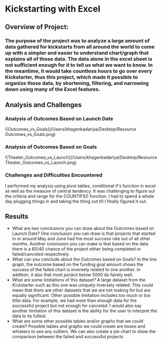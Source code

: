 
# Kickstarting with Excel

## Overview of Project:

### The purpose of the project was to analyze a large amount of data gathered for kickstarts from all around the world to come up with a simpler and easier to understand chart/graph that explains all of those data. The data alone in the excel sheet is not sufficient enough for it to tell us what we want to know. In the meantime, it would take countless hours to go over every Kickstarter, thus this project, which made it possible to organize those data, by shortening, filtering, and narrowing down using many of the Excel features. 

## Analysis and Challenges

### Analysis of Outcomes Based on Launch Date
![Outcomes_vs_Goals](/Users/khagenkadariya/Desktop/Resource Outcomes_vs_Goals.png)
### Analysis of Outcomes Based on Goals
![Theater_Outcomes_vs_Launch](/Users/khagenkadariya/Desktop/Resource Theater_Outcomes_vs_Launch.png)
### Challenges and Difficulties Encountered
I performed my analysis using pivot tables, conditional if's function in excel as well as the measure of central tendency. It was challenging to figure out the criteria and range for the COUNTIFS() function. I had to spend a whole day plugging things in and taking the thing out till I finally figured it out. 
## Results

- What are two conclusions you can draw about the Outcomes based on Launch Date?
One conclusion you can draw is that projects that started in or around May and June had the most success rate out of all other months. Another conclusion you can make is that based on the data there is a 60/40 chance of the project either being completed or failed/canceled respectively. 
- What can you conclude about the Outcomes based on Goals?
In the line graph, the outcome based on the funding goal amount shows the success of the failed chart is inversely related to one another. In addition, it also that most porject below 5000 do fairely well. 
- What are some limitations of this dataset?
A large dataset from the Kickstarter such as this one was uniquely inversely related. This could mean that there are other datasets that we are not looking for but are equally significant. Other possible limitation includes too much or too little data. For example, we had more than enough data for the successful project but not enough for canceled. I would also say another limitation of this dataset is the ability for the user to interpret the data to its fullest. 
- What are some other possible tables and/or graphs that we could create?
Possible tables and graphs we could create are boxes and whiskers to see any outliers. We can also create a pie chart to show the comparison between the failed and successful projects 
